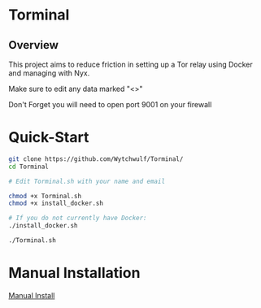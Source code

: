 # Torminal

## Overview

This project aims to reduce friction in setting up a Tor relay using Docker and managing with Nyx. 

Make sure to edit any data marked "<<like-this>>"

Don't Forget you will need to open port 9001 on your firewall


# Quick-Start

```bash
git clone https://github.com/Wytchwulf/Torminal/
cd Torminal
```
```bash
# Edit Torminal.sh with your name and email
```
```bash
chmod +x Torminal.sh
chmod +x install_docker.sh
```
```bash
# If you do not currently have Docker:
./install_docker.sh
```
```bash
./Torminal.sh
```

# Manual Installation

[Manual Install](https://github.com/Wytchwulf/Torminal/blob/main/manual_install.md)
